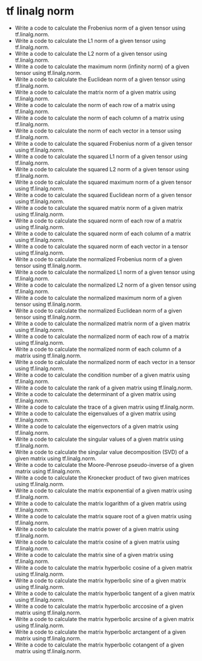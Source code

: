 # tf linalg norm

- Write a code to calculate the Frobenius norm of a given tensor using tf.linalg.norm.
- Write a code to calculate the L1 norm of a given tensor using tf.linalg.norm.
- Write a code to calculate the L2 norm of a given tensor using tf.linalg.norm.
- Write a code to calculate the maximum norm (infinity norm) of a given tensor using tf.linalg.norm.
- Write a code to calculate the Euclidean norm of a given tensor using tf.linalg.norm.
- Write a code to calculate the matrix norm of a given matrix using tf.linalg.norm.
- Write a code to calculate the norm of each row of a matrix using tf.linalg.norm.
- Write a code to calculate the norm of each column of a matrix using tf.linalg.norm.
- Write a code to calculate the norm of each vector in a tensor using tf.linalg.norm.
- Write a code to calculate the squared Frobenius norm of a given tensor using tf.linalg.norm.
- Write a code to calculate the squared L1 norm of a given tensor using tf.linalg.norm.
- Write a code to calculate the squared L2 norm of a given tensor using tf.linalg.norm.
- Write a code to calculate the squared maximum norm of a given tensor using tf.linalg.norm.
- Write a code to calculate the squared Euclidean norm of a given tensor using tf.linalg.norm.
- Write a code to calculate the squared matrix norm of a given matrix using tf.linalg.norm.
- Write a code to calculate the squared norm of each row of a matrix using tf.linalg.norm.
- Write a code to calculate the squared norm of each column of a matrix using tf.linalg.norm.
- Write a code to calculate the squared norm of each vector in a tensor using tf.linalg.norm.
- Write a code to calculate the normalized Frobenius norm of a given tensor using tf.linalg.norm.
- Write a code to calculate the normalized L1 norm of a given tensor using tf.linalg.norm.
- Write a code to calculate the normalized L2 norm of a given tensor using tf.linalg.norm.
- Write a code to calculate the normalized maximum norm of a given tensor using tf.linalg.norm.
- Write a code to calculate the normalized Euclidean norm of a given tensor using tf.linalg.norm.
- Write a code to calculate the normalized matrix norm of a given matrix using tf.linalg.norm.
- Write a code to calculate the normalized norm of each row of a matrix using tf.linalg.norm.
- Write a code to calculate the normalized norm of each column of a matrix using tf.linalg.norm.
- Write a code to calculate the normalized norm of each vector in a tensor using tf.linalg.norm.
- Write a code to calculate the condition number of a given matrix using tf.linalg.norm.
- Write a code to calculate the rank of a given matrix using tf.linalg.norm.
- Write a code to calculate the determinant of a given matrix using tf.linalg.norm.
- Write a code to calculate the trace of a given matrix using tf.linalg.norm.
- Write a code to calculate the eigenvalues of a given matrix using tf.linalg.norm.
- Write a code to calculate the eigenvectors of a given matrix using tf.linalg.norm.
- Write a code to calculate the singular values of a given matrix using tf.linalg.norm.
- Write a code to calculate the singular value decomposition (SVD) of a given matrix using tf.linalg.norm.
- Write a code to calculate the Moore-Penrose pseudo-inverse of a given matrix using tf.linalg.norm.
- Write a code to calculate the Kronecker product of two given matrices using tf.linalg.norm.
- Write a code to calculate the matrix exponential of a given matrix using tf.linalg.norm.
- Write a code to calculate the matrix logarithm of a given matrix using tf.linalg.norm.
- Write a code to calculate the matrix square root of a given matrix using tf.linalg.norm.
- Write a code to calculate the matrix power of a given matrix using tf.linalg.norm.
- Write a code to calculate the matrix cosine of a given matrix using tf.linalg.norm.
- Write a code to calculate the matrix sine of a given matrix using tf.linalg.norm.
- Write a code to calculate the matrix hyperbolic cosine of a given matrix using tf.linalg.norm.
- Write a code to calculate the matrix hyperbolic sine of a given matrix using tf.linalg.norm.
- Write a code to calculate the matrix hyperbolic tangent of a given matrix using tf.linalg.norm.
- Write a code to calculate the matrix hyperbolic arccosine of a given matrix using tf.linalg.norm.
- Write a code to calculate the matrix hyperbolic arcsine of a given matrix using tf.linalg.norm.
- Write a code to calculate the matrix hyperbolic arctangent of a given matrix using tf.linalg.norm.
- Write a code to calculate the matrix hyperbolic cotangent of a given matrix using tf.linalg.norm.
